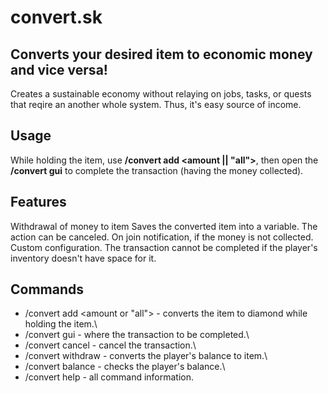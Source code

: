 # convert.sk
Converts your desired item to economic money and vice versa!
---------
Creates a sustainable economy without relaying on jobs, tasks, or quests that reqire an another whole system.  Thus, it's easy source of income.

## Usage
While holding the item, use **/convert add <amount || "all">**, then open the **/convert gui** to complete the transaction (having the money collected).

## Features
Withdrawal of money to item
Saves the converted item into a variable.
The action can be canceled.
On join notification, if the money is not collected.
Custom configuration.
The transaction cannot be completed if the player's inventory doesn't have space for it.

## Commands
* /convert add <amount or "all"> - converts the item to diamond while holding the item.\
* /convert gui - where the transaction to be completed.\
* /convert cancel - cancel the transaction.\
* /convert withdraw <amount> - converts the player's balance to item.\
* /convert balance - checks the player's balance.\
* /convert help - all command information.

